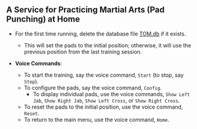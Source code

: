 ## A Service for Practicing Martial Arts (Pad Punching) at Home

- For the first time running, delete the database file [TOM.db](../../Database/TOM.db) if it exists.
    - This will set the pads to the initial position; otherwise, it will use the previous position from the last
      training session.

- **Voice Commands**:
    - To start the training, say the voice command, `Start` (to stop, say `Stop`).
    - To configure the pads, say the voice command, `Config`.
        - To display individual pads, use the voice commands, `Show Left Jab`, `Show Right Jab`, `Show Left Cross`,
          or `Show Right Cross`.
    - To reset the pads to the initial position, use the voice command, `Reset`.
    - To return to the main menu, use the voice command, `Home`.
